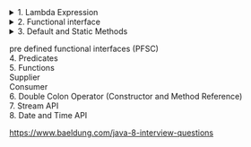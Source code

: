 
<details>
  <summary>1. Lambda Expression</summary>

## Lambda Expression Examples:  

**Example 1:**
``` java
public void print(){
      System.out.println("hello");
}
```
``` java
() -> {System.out.println("hello");}
or
() -> System.out.println("hello"); // if we have only one line there is no need of writing {}
```
**Example 2:**
``` java
public void sum(int a,int b){
      System.out.println(a+b);
}
```
``` java
(int a,int b) -> System.out.println(a+b);
or
(a,b) -> System.out.println(a+b);
```
**Example 3:**
``` java
public void square(int n){
   return n*n;
}
```
``` java
(int n) -> { return n*n; }
(n) -> { return n*n; }
(n) -> n*n;

n -> n*n;
```

**Notes:**
1. Lambda Expression can have any number of arguments. 1,2,...   
2. For one argument parenthesis are optional  
3. ``` java (a,b) -> System.out.println(a+b); ``` (parenthesis are mandatory if more than one argument is there)  
4. 
``` java 
    (a,b) -> {
                  System.out.println(a+b);
                  System.out.println(a-b);
                  System.out.println(a*b);
            }
```        
curly braces are mandatory if we have more than one line in method body  
5. you can not call lambda function without using functional interface  
 Example for functional interfaces:  
 
 ```
  SAM (Single Abstract Method)
  Runnable -> run()
  Callable -> call()
  Comparable -> compareTo()
  Comparator -> compare()
  ActionListener -> actionPerformed()
  
  ```
6. Prior to `java 1.8` `interfaces` could have only `abstract` methods. but java 1.8 onwards it could have default and static methods also.  

``` java
default void m1(){
}

static void m2(){
}
```
   
7. Functional interface can have only one abstract method and multiple default and static methods.  

``` java
@FunctionalInterface
interface Interf{
public abstract void m1(); // can have only one abstract method
default void m2() {} // can have multipe default method
static void m3() {} // can have multiple static methods
}
```

``` java
@FunctionalInterface
interface Interf{
public abstract void m1(); // can have only one abstract method
public abstract void m4(); // can have only one abstract method
// error
default void m2() {} // can have multipe default method
static void m3() {} // can have multiple static methods
}
```

``` java

interface Interf{
public abstract void m1();
public abstract void m4();
// works fine if remove @FunctionalInterface annotation
default void m2() {}
static void m3() {}
}
```

8. Since below interface doesnot contains any abstract method, is not a functional interface.
``` java
@FuntionalInterface
interface Interf{
}
//error
```

9.  
``` java
@FuntionalInterface
interface Interf{
  public void m1(); // works fine
}

```

10.  
``` java
@FuntionalInterface
interface A{
  public void m1(); 
}
 
@FuntionalInterface
interface B extends A{

}
// works fine
```
since Functional Interface should have at least one abstract method and here its coming from interface A.

11.  
``` java
@FuntionalInterface
interface A{
  public void m1(); 
}
 
@FuntionalInterface
interface B extends A{
  public void m1(); //works fine
}

```
we can override method from parent interface from one funtional interface to another functional interface.


12.  
``` java
@FuntionalInterface
interface A{
  public void m1(); 
}
 
@FuntionalInterface
interface B extends A{
  public void m2(); // error
}

```
since one abstract method is coming from interface A we can not define one more abstract method in functional interface.

13.  
``` java
@FuntionalInterface
interface A{
  public void m1(); 
}
 

interface B extends A{
  public void m2(); // works fine
}

```
</details>
  


<details>
  <summary>2. Functional interface</summary>

**Function –** it takes one argument and returns a result
**Consumer –** it takes one argument and returns no result (represents a side effect)
**Supplier –** it takes not argument and returns a result
**Predicate –** it takes one argument and returns a boolean
**BiFunction –** it takes two arguments and returns a result
**BinaryOperator –** it is similar to a BiFunction, taking two arguments and returning a result. The two arguments and the result are all of the same types
**UnaryOperator –** it is similar to a Function, taking a single argument and returning a result of the same type




</details>



<details>
  <summary>3. Default and Static Methods</summary>

1.7v:  
every method in interface is by default public and abstract   

``` java
 void m1()  
 public void m1()  
 abstract void m1()  
 public void abstract void m1()  
```         
1.8v:  
default and static methods are also allowed  
1.9v:  
private methods are also allowed  
variables:  
private final  

why we need default method in java 8
------
``` java
interface I{
public void m1();
public void m2();
}

class Test1 implements I{
public void m1(){}
public void m2(){}
}

class Test2 implements I{
public void m1(){}
public void m2(){}
}

class Test3 implements I{
public void m1(){}
public void m2(){}
}

class Test4 implements I{
public void m1(){}
public void m2(){}
}
```
here each class need to implement the method available in interface I and if i want to extend the functionality if interface I  
each implementation needs to implement that new method added in interface I, else it will break all the implemented class.  

**Solution:**
default method introduced to overcome this situation.
``` java
interface I{
public void m1();
public void m2();
public void m3(); //error in sub class untill we implement this method in sub class
default void m3(){} //no error in sub class even if we do not implement this method in sub class
}

class Test1 implements I{
public void m1(){}
public void m2(){}
}

class Test2 implements I{
public void m1(){}
public void m2(){}
}

class Test3 implements I{
public void m1(){}
public void m2(){}
}

class Test4 implements I{
public void m1(){}
public void m2(){}
}
```

diamond operator problem in interface
------

``` java
interface I1{
default void m3(){}
}

interface I2{
default void m3(){}
}

class Test1 implements I1,I2{
public static void main(){
//error 
}
}
```
we need to override method in Test1 class to remove error
``` java
interface I1{
default void m3(){}
}

interface I2{
default void m3(){}
}

class Test1 implements I1,I2{
public static void main(){
public void m3(){
//I1.super.m3();//can call m3 from I1
//I2.super.m3();//can call m3 from I2
}// works fine
}
}
```

static methods
----
if static methods are not related to instance variable then why not to allow them in interface.

``` java
interface I1{
default void m1(){}
}


class Test1 implements I1,I2{
public static void main(){

T1.m1();
Test1.m1();//error
m1();//error
Test t1=new Test();
t1.m1();//error

}
}
```



note:
default method can not be defined in a class.

</details>         




pre defined functional interfaces (PFSC)  
4. Predicates     
5. Functions  
         Supplier  
         Consumer  
6. Double Colon Operator (Constructor and Method Reference)  
7. Stream API   
8. Date and Time API  



https://www.baeldung.com/java-8-interview-questions
